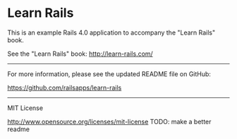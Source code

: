 Learn Rails
============================================

This is an example Rails 4.0 application to accompany the "Learn Rails" book.

See the "Learn Rails" book:
http://learn-rails.com/

________________________

For more information, please see the updated README file on GitHub:

https://github.com/railsapps/learn-rails

________________________

MIT License

http://www.opensource.org/licenses/mit-license
TODO: make a better readme
